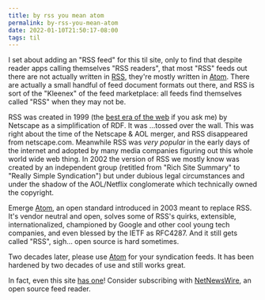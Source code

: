 ```yaml
---
title: by rss you mean atom
permalink: by-rss-you-mean-atom
date: 2022-01-10T21:50:17-08:00
tags: til
---
```


I set about adding an "RSS feed" for this til site, only to find that despite
reader apps calling themselves "RSS readers", that most "RSS" feeds out there
are not actually written in [RSS], they're mostly written in [Atom]. There are
actually a small handful of feed document formats out there, and RSS is sort
of the "Kleenex" of the feed marketplace: all feeds find themselves called
"RSS" when they may not be.

RSS was created in 1999 (the [best era of the web](https://www.youtube.com/watch?v=vG8WpLr6y_U)
if you ask me) by Netscape as a simplification of RDF. It was ...tossed over
the wall. This was right about the time of the Netscape & AOL merger, and RSS
disappeared from netscape.com. Meanwhile RSS was _very popular_ in the early
days of the internet and adopted by many media companies figuring out this
whole world wide web thing. In 2002 the version of RSS we mostly know was
created by an independent group (retitled from "Rich Site Summary" to "Really
Simple Syndication") but under dubious legal circumstances and under the shadow
of the AOL/Netflix conglomerate which technically owned the copyright.

Emerge [Atom], an open standard introduced in 2003 meant to replace RSS. It's
vendor neutral and open, solves some of RSS's quirks, extensible,
internationalized, championed by Google and other cool young tech companies,
and even blessed by the IETF as RFC4287. And it still gets called "RSS",
sigh... open source is hard sometimes.

Two decades later, please use [Atom] for your syndication feeds. It has been
hardened by two decades of use and still works great.

In fact, even this site [has one](https://leebyron.com/til/feed.xml)! Consider
subscribing with [NetNewsWire], an open source feed reader.

[rss]: https://www.rssboard.org/rss-specification
[atom]: https://datatracker.ietf.org/doc/html/rfc4287
[netnewswire]: https://netnewswire.com/
